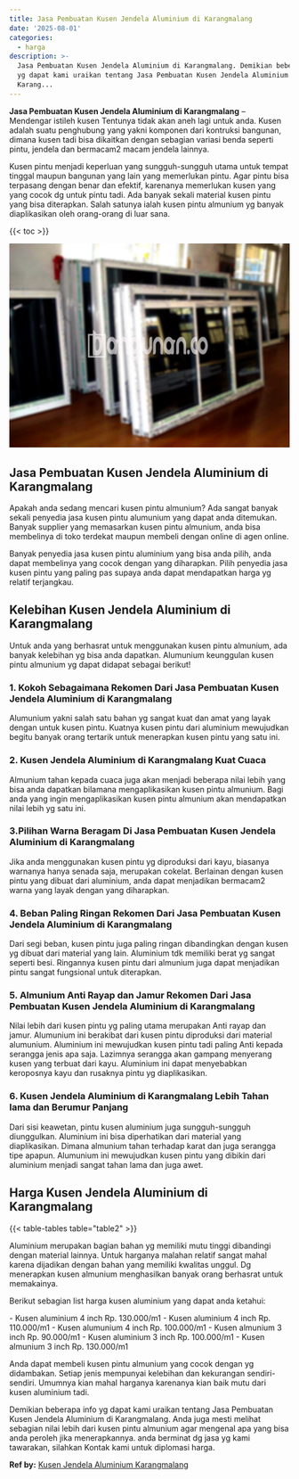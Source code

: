 ```yaml
---
title: Jasa Pembuatan Kusen Jendela Aluminium di Karangmalang
date: '2025-08-01'
categories:
  - harga
description: >-
  Jasa Pembuatan Kusen Jendela Aluminium di Karangmalang. Demikian beberapa info
  yg dapat kami uraikan tentang Jasa Pembuatan Kusen Jendela Aluminium di
  Karang...
---
```


**Jasa Pembuatan Kusen Jendela Aluminium di Karangmalang** – Mendengar istileh kusen Tentunya tidak akan aneh lagi untuk anda. Kusen adalah suatu penghubung yang yakni komponen dari kontruksi bangunan, dimana kusen tadi bisa dikaitkan dengan sebagian variasi benda seperti pintu, jendela dan bermacam2 macam jendela lainnya.

Kusen pintu menjadi keperluan yang sungguh-sungguh utama untuk tempat tinggal maupun bangunan yang lain yang memerlukan pintu. Agar pintu bisa terpasang dengan benar dan efektif, karenanya memerlukan kusen yang yang cocok dg untuk pintu tadi. Ada banyak sekali material kusen pintu yang bisa diterapkan. Salah satunya ialah kusen pintu almunium yg banyak diaplikasikan oleh orang-orang di luar sana.

{{< toc >}}

![Jasa Pembuatan Kusen Jendela Aluminium di Karangmalang](/images/harga-kusen-jendela-alumunium-25.png)

## Jasa Pembuatan Kusen Jendela Aluminium di Karangmalang

Apakah anda sedang mencari kusen pintu almunium? Ada sangat banyak sekali penyedia jasa kusen pintu alumunium yang dapat anda ditemukan. Banyak supplier yang memasarkan kusen pintu almunium, anda bisa membelinya di toko terdekat maupun membeli dengan online di agen online.

Banyak penyedia jasa kusen pintu aluminium yang bisa anda pilih, anda dapat membelinya yang cocok dengan yang diharapkan. Pilih penyedia jasa kusen pintu yang paling pas supaya anda dapat mendapatkan harga yg relatif terjangkau.

## Kelebihan Kusen Jendela Aluminium di Karangmalang

Untuk anda yang berhasrat untuk menggunakan kusen pintu almunium, ada banyak kelebihan yg bisa anda dapatkan. Alumunium keunggulan kusen pintu almunium yg dapat didapat sebagai berikut!

### 1\. Kokoh Sebagaimana Rekomen Dari Jasa Pembuatan Kusen Jendela Aluminium di Karangmalang

Alumunium yakni salah satu bahan yg sangat kuat dan amat yang layak dengan untuk kusen pintu. Kuatnya kusen pintu dari aluminium mewujudkan begitu banyak orang tertarik untuk menerapkan kusen pintu yang satu ini.

### 2\. Kusen Jendela Aluminium di Karangmalang Kuat Cuaca

Almunium tahan kepada cuaca juga akan menjadi beberapa nilai lebih yang bisa anda dapatkan bilamana mengaplikasikan kusen pintu almunium. Bagi anda yang ingin mengaplikasikan kusen pintu almunium akan mendapatkan nilai lebih yg satu ini.

### 3.Pilihan Warna Beragam Di Jasa Pembuatan Kusen Jendela Aluminium di Karangmalang

Jika anda menggunakan kusen pintu yg diproduksi dari kayu, biasanya warnanya hanya senada saja, merupakan cokelat. Berlainan dengan kusen pintu yang dibuat dari aluminium, anda dapat menjadikan bermacam2 warna yang layak dengan yang diharapkan.

### 4\. Beban Paling Ringan Rekomen Dari Jasa Pembuatan Kusen Jendela Aluminium di Karangmalang

Dari segi beban, kusen pintu juga paling ringan dibandingkan dengan kusen yg dibuat dari material yang lain. Aluminium tdk memiliki berat yg sangat seperti besi. Ringannya kusen pintu dari almunium juga dapat menjadikan pintu sangat fungsional untuk diterapkan.

### 5\. Almunium Anti Rayap dan Jamur Rekomen Dari Jasa Pembuatan Kusen Jendela Aluminium di Karangmalang

Nilai lebih dari kusen pintu yg paling utama merupakan Anti rayap dan jamur. Alumunium ini berakibat dari kusen pintu diproduksi dari material alumunium. Aluminium ini mewujudkan kusen pintu tadi paling Anti kepada serangga jenis apa saja. Lazimnya serangga akan gampang menyerang kusen yang terbuat dari kayu. Aluminium ini dapat menyebabkan keroposnya kayu dan rusaknya pintu yg diaplikasikan.

### 6\. Kusen Jendela Aluminium di Karangmalang Lebih Tahan lama dan Berumur Panjang

Dari sisi keawetan, pintu kusen aluminium juga sungguh-sungguh diunggulkan. Aluminium ini bisa diperhatikan dari material yang diaplikasikan. Dimana almunium tahan terhadap karat dan juga serangga tipe apapun. Alumunium ini mewujudkan kusen pintu yang dibikin dari aluminium menjadi sangat tahan lama dan juga awet.

## Harga Kusen Jendela Aluminium di Karangmalang

{{< table-tables table="table2" >}}

Aluminium merupakan bagian bahan yg memiliki mutu tinggi dibandingi dengan material lainnya. Untuk harganya malahan relatif sangat mahal karena dijadikan dengan bahan yang memiliki kwalitas unggul. Dg menerapkan kusen almunium menghasilkan banyak orang berhasrat untuk memakainya.

Berikut sebagian list harga kusen aluminium yang dapat anda ketahui:

\- Kusen aluminium 4 inch Rp. 130.000/m1 - Kusen aluminium 4 inch Rp. 110.000/m1 - Kusen alumunium 4 inch Rp. 100.000/m1 - Kusen almunium 3 inch Rp. 90.000/m1 - Kusen aluminium 3 inch Rp. 100.000/m1 - Kusen almunium 3 inch Rp. 130.000/m1

Anda dapat membeli kusen pintu almunium yang cocok dengan yg didambakan. Setiap jenis mempunyai kelebihan dan kekurangan sendiri-sendiri. Umumnya kian mahal harganya karenanya kian baik mutu dari kusen aluminium tadi.

Demikian beberapa info yg dapat kami uraikan tentang Jasa Pembuatan Kusen Jendela Aluminium di Karangmalang. Anda juga mesti melihat sebagian nilai lebih dari kusen pintu almunium agar mengenal apa yang bisa anda peroleh jika menerapkannya. anda berminat dg jasa yg kami tawarakan, silahkan Kontak kami untuk diplomasi harga.

**Ref by:** [Kusen Jendela Aluminium Karangmalang](https://id.wikipedia.org/wiki/Kusen)
